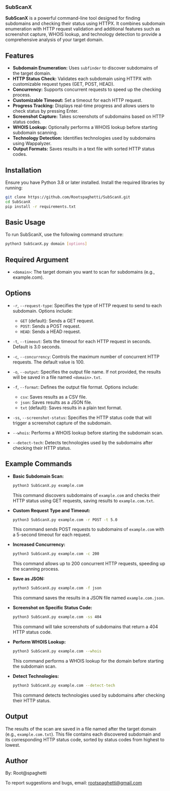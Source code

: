 ### SubScanX

**SubScanX** is a powerful command-line tool designed for finding subdomains and checking their status using HTTPX. It combines subdomain enumeration with HTTP request validation and additional features such as screenshot capture, WHOIS lookup, and technology detection to provide a comprehensive analysis of your target domain.

## Features

- **Subdomain Enumeration:** Uses `subfinder` to discover subdomains of the target domain.
- **HTTP Status Check:** Validates each subdomain using HTTPX with customizable request types (GET, POST, HEAD).
- **Concurrency:** Supports concurrent requests to speed up the checking process.
- **Customizable Timeout:** Set a timeout for each HTTP request.
- **Progress Tracking:** Displays real-time progress and allows users to check status by pressing Enter.
- **Screenshot Capture:** Takes screenshots of subdomains based on HTTP status codes.
- **WHOIS Lookup:** Optionally performs a WHOIS lookup before starting subdomain scanning.
- **Technology Detection:** Identifies technologies used by subdomains using Wappalyzer.
- **Output Formats:** Saves results in a text file with sorted HTTP status codes.

## Installation

Ensure you have Python 3.8 or later installed. Install the required libraries by running:

```bash
git clone https://github.com/Rootspaghetti/SubScanX.git
cd SubScanX
pip install -r requirements.txt
```

## Basic Usage

To run SubScanX, use the following command structure:

```bash
python3 SubScanX.py domain [options]
```

## Required Argument

- `<domain>`: The target domain you want to scan for subdomains (e.g., example.com).

## Options

- `-r`, `--request-type`: Specifies the type of HTTP request to send to each subdomain. Options include:
  - `GET` (default): Sends a GET request.
  - `POST`: Sends a POST request.
  - `HEAD`: Sends a HEAD request.

- `-t`, `--timeout`: Sets the timeout for each HTTP request in seconds. Default is 3.0 seconds.

- `-c`, `--concurrency`: Controls the maximum number of concurrent HTTP requests. The default value is 100.

- `-o`, `--output`: Specifies the output file name. If not provided, the results will be saved in a file named `<domain>.txt`.

- `-f`, `--format`: Defines the output file format. Options include:
  - `csv`: Saves results as a CSV file.
  - `json`: Saves results as a JSON file.
  - `txt` (default): Saves results in a plain text format.

- `-ss`, `--screenshot-status`: Specifies the HTTP status code that will trigger a screenshot capture of the subdomain.

- `--whois`: Performs a WHOIS lookup before starting the subdomain scan.

- `--detect-tech`: Detects technologies used by the subdomains after checking their HTTP status.

## Example Commands

- **Basic Subdomain Scan:**

  ```bash
  python3 SubScanX.py example.com
  ```

  This command discovers subdomains of `example.com` and checks their HTTP status using GET requests, saving results to `example.com.txt`.

- **Custom Request Type and Timeout:**

  ```bash
  python3 SubScanX.py example.com -r POST -t 5.0
  ```

  This command sends POST requests to subdomains of `example.com` with a 5-second timeout for each request.

- **Increased Concurrency:**

  ```bash
  python3 SubScanX.py example.com -c 200
  ```

  This command allows up to 200 concurrent HTTP requests, speeding up the scanning process.

- **Save as JSON:**

  ```bash
  python3 SubScanX.py example.com -f json
  ```

  This command saves the results in a JSON file named `example.com.json`.

- **Screenshot on Specific Status Code:**

  ```bash
  python3 SubScanX.py example.com -ss 404
  ```

  This command will take screenshots of subdomains that return a 404 HTTP status code.

- **Perform WHOIS Lookup:**

  ```bash
  python3 SubScanX.py example.com --whois
  ```

  This command performs a WHOIS lookup for the domain before starting the subdomain scan.

- **Detect Technologies:**

  ```bash
  python3 SubScanX.py example.com --detect-tech
  ```

  This command detects technologies used by subdomains after checking their HTTP status.

## Output

The results of the scan are saved in a file named after the target domain (e.g., `example.com.txt`). This file contains each discovered subdomain and its corresponding HTTP status code, sorted by status codes from highest to lowest.

## Author

By: Root@spaghetti

To report suggestions and bugs, email: rootspaghetti@gmail.com